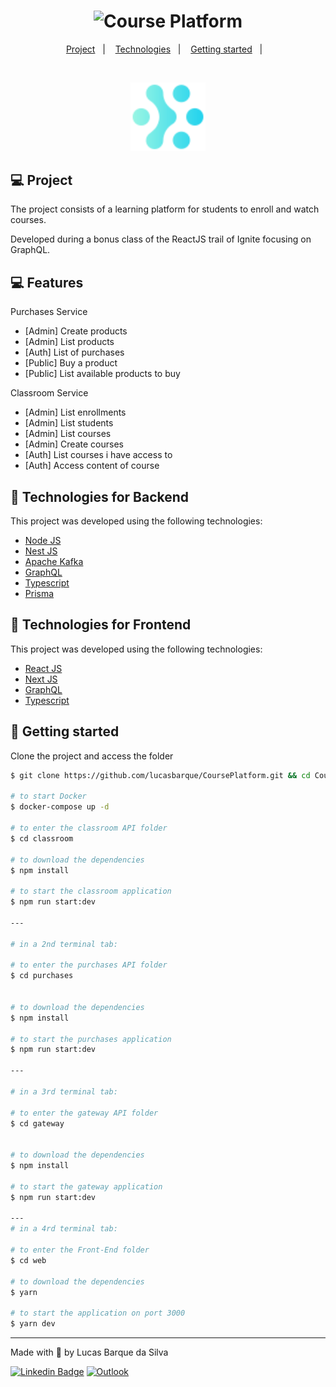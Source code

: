 <h1 align="center">
    <img alt="Course Platform" title="Course Platform" src=".github/preview.gif" />
</h1>

<p align="center">
  <a href="#-project">Project</a>&nbsp;&nbsp;&nbsp;|&nbsp;&nbsp;&nbsp;
  <a href="#technologies-for-frontend">Technologies</a>&nbsp;&nbsp;&nbsp;|&nbsp;&nbsp;&nbsp;
  <a href="#-getting-started">Getting started</a>&nbsp;&nbsp;&nbsp;|&nbsp;&nbsp;&nbsp;  
</p>

<br>

<p align="center">
  <img alt="Course Platform" src=".github/logo.svg" width="120px">
</p>

## 💻 Project

The project consists of a learning platform for students to enroll and watch courses. 

Developed during a bonus class of the ReactJS trail of Ignite focusing on GraphQL.

## 💻 Features

Purchases Service
- [Admin] Create products
- [Admin] List products
- [Auth] List of purchases
- [Public] Buy a product
- [Public] List available products to buy

Classroom Service
- [Admin] List enrollments
- [Admin] List students
- [Admin] List courses
- [Admin] Create courses
- [Auth] List courses i have access to
- [Auth] Access content of course


## 🧪 Technologies for Backend

This project was developed using the following technologies:

- [Node JS](https://nodejs.org/en/)
- [Nest JS](https://nestjs.com/)
- [Apache Kafka](https://kafka.apache.org/)
- [GraphQL](https://graphql.org/)
- [Typescript](https://www.typescriptlang.org/)
- [Prisma](https://www.prisma.io/)

## 🧪 Technologies for Frontend

This project was developed using the following technologies:

- [React JS](https://reactjs.org/)
- [Next JS](https://nextjs.org/)
- [GraphQL](https://graphql.org/)
- [Typescript](https://www.typescriptlang.org/)

## 🚀 Getting started

Clone the project and access the folder

```bash
$ git clone https://github.com/lucasbarque/CoursePlatform.git && cd CoursePlatform

# to start Docker
$ docker-compose up -d

# to enter the classroom API folder
$ cd classroom

# to download the dependencies
$ npm install

# to start the classroom application
$ npm run start:dev

---

# in a 2nd terminal tab:

# to enter the purchases API folder
$ cd purchases


# to download the dependencies
$ npm install

# to start the purchases application
$ npm run start:dev

---

# in a 3rd terminal tab:

# to enter the gateway API folder
$ cd gateway


# to download the dependencies
$ npm install

# to start the gateway application
$ npm run start:dev

---
# in a 4rd terminal tab:

# to enter the Front-End folder
$ cd web

# to download the dependencies
$ yarn

# to start the application on port 3000
$ yarn dev
```

---

<p>Made with 💜 by Lucas Barque da Silva</p>

[![Linkedin Badge](https://img.shields.io/badge/-lucasbarque-blue?style=flat-square&logo=Linkedin&logoColor=white&link=https://www.linkedin.com/in/lucas-barque/)](https://www.linkedin.com/in/lucas-barque/)
[![Outlook](https://img.shields.io/badge/Microsoft_Outlook-0078D4?style=flat-square&logo=microsoft-outlook&logoColor=whitelink=mailto:lucasbarquedasilva@hotmail.com)](mailto:lucasbarquedasilva@hotmail.com)

